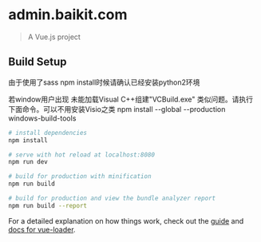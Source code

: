# admin.baikit.com

> A Vue.js project

## Build Setup

由于使用了sass npm install时候请确认已经安装python2环境

若window用户出现  未能加载Visual C++组建"VCBuild.exe" 类似问题。请执行下面命令。可以不用安装Visio之类
npm install --global --production windows-build-tools


``` bash
# install dependencies
npm install

# serve with hot reload at localhost:8080
npm run dev

# build for production with minification
npm run build

# build for production and view the bundle analyzer report
npm run build --report
```

For a detailed explanation on how things work, check out the [guide](http://vuejs-templates.github.io/webpack/) and [docs for vue-loader](http://vuejs.github.io/vue-loader).
